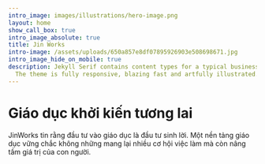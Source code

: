 ```yaml
---
intro_image: images/illustrations/hero-image.png
layout: home
show_call_box: true
intro_image_absolute: true
title: Jin Works
intro-image: /assets/uploads/650a857e8df07895926903e508698671.jpg
intro_image_hide_on_mobile: true
description: Jekyll Serif contains content types for a typical business website.
  The theme is fully responsive, blazing fast and artfully illustrated.
---
```

# Giáo dục khởi kiến tương lai

JinWorks tin rằng đầu tư vào giáo dục là đầu tư sinh lời. Một nền tảng giáo dục vững chắc không những mang lại nhiều cơ hội việc làm mà còn nâng tầm giá trị của con người.
